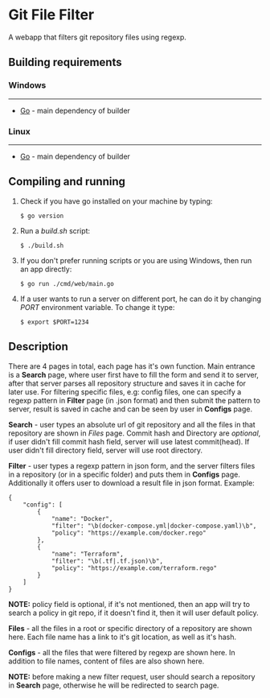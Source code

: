 # Git File Filter

A webapp that filters git repository files using regexp.

## Building requirements

### Windows
----------------------------------------------------------

* [Go](https://golang.org/) -  main dependency of builder

### Linux
----------------------------------------------------------
* [Go](https://golang.org/) -  main dependency of builder

## Compiling and running

1. Check if you have go installed on your machine by typing:

    ```
    $ go version
    ```

2. Run a *build.sh* script:
    ```
    $ ./build.sh
    ```

3. If you don't prefer running scripts or you are using Windows, then run an app directly:
    ```
    $ go run ./cmd/web/main.go
    ```

4. If a user wants to run a server on different port, he can do it by changing _PORT_ environment variable. To change it type:
    ```
    $ export $PORT=1234
    ```

## Description

There are 4 pages in total, each page has it's own function. Main entrance is a **Search** page, where user first have to fill the form and send it to server, after that server parses all repository structure and saves it in cache for later use. For filtering specific files, e.g: config files, one can specify a regexp pattern in **Filter** page (in .json format) and then submit the pattern to server, result is saved in cache and can be seen by user in **Configs** page.

**Search** - user types an absolute url of git repository and all the files in that repository are shown in _Files_ page. Commit hash and Directory are _optional_, if user didn't fill commit hash field, server will use latest commit(head). If user didn't fill directory field, server will use root directory.

**Filter** - user types a regexp pattern in json form, and the server filters files in a repository (or in a specific folder) and puts them in **Configs** page. Additionally it offers user to download a result file in json format. Example:

    
    {
        "config": [
            {
                "name": "Docker",
                "filter": "\b(docker-compose.yml|docker-compose.yaml)\b",
                "policy": "https://example.com/docker.rego"
            },
            {
                "name": "Terraform",
                "filter": "\b(.tf|.tf.json)\b",
                "policy": "https://example.com/terraform.rego"
            }
        ]
    }
    

**NOTE:** policy field is optional, if it's not mentioned, then an app will try to search a policy in git repo, if it doesn't find it, then it will user default policy.

**Files** - all the files in a root or specific directory of a repository are shown here. Each file name has a link to it's git location, as well as it's hash.

**Configs** - all the files that were filtered by regexp are shown here. In addition to file names, content of files are also shown here.

**NOTE:** before making a new filter request, user should search a repository in **Search** page, otherwise he will be redirected to search page.